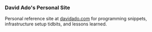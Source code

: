 ### David Ado's Personal Site

Personal reference site at [davidado.com](https://davidado.com) for programming snippets, infrastructure setup tidbits, and lessons learned.